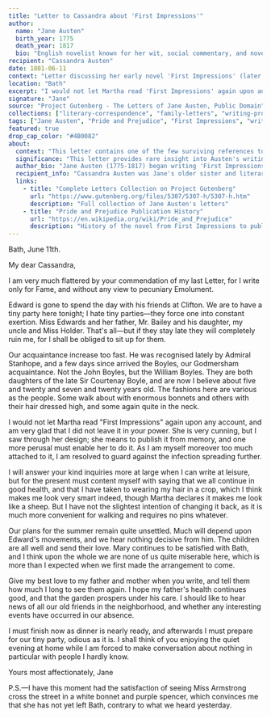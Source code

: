 ```yaml
---
title: "Letter to Cassandra about 'First Impressions'"
author:
  name: "Jane Austen"
  birth_year: 1775
  death_year: 1817
  bio: "English novelist known for her wit, social commentary, and novels including Pride and Prejudice and Emma"
recipient: "Cassandra Austen"
date: 1801-06-11
context: "Letter discussing her early novel 'First Impressions' (later published as Pride and Prejudice) and family matters"
location: "Bath"
excerpt: "I would not let Martha read 'First Impressions' again upon any account, and am very glad that I did not leave it in your power."
signature: "Jane"
source: "Project Gutenberg - The Letters of Jane Austen, Public Domain"
collections: ["literary-correspondence", "family-letters", "writing-process"]
tags: ["Jane Austen", "Pride and Prejudice", "First Impressions", "writing process", "literary history", "family"]
featured: true
drop_cap_color: "#4B0082"
about:
  context: "This letter contains one of the few surviving references to Jane Austen's early manuscript 'First Impressions,' which she later revised and published as Pride and Prejudice in 1813."
  significance: "This letter provides rare insight into Austen's writing process and her protective attitude toward her unpublished work. It shows her careful control over who could read her manuscripts during their development."
  author_bio: "Jane Austen (1775-1817) began writing 'First Impressions' in 1796 when she was 21. Her father unsuccessfully tried to have it published in 1797, but it was rejected without reading."
  recipient_info: "Cassandra Austen was Jane's older sister and literary confidante, one of the few people allowed to read Jane's manuscripts during their creation."
  links:
    - title: "Complete Letters Collection on Project Gutenberg"
      url: "https://www.gutenberg.org/files/5307/5307-h/5307-h.htm"
      description: "Full collection of Jane Austen's letters"
    - title: "Pride and Prejudice Publication History"
      url: "https://en.wikipedia.org/wiki/Pride_and_Prejudice"
      description: "History of the novel from First Impressions to publication"
---
```


Bath, June 11th.

My dear Cassandra,

I am very much flattered by your commendation of my last Letter, for I write only for Fame, and without any view to pecuniary Emolument.

Edward is gone to spend the day with his friends at Clifton. We are to have a tiny party here tonight; I hate tiny parties—they force one into constant exertion. Miss Edwards and her father, Mr. Bailey and his daughter, my uncle and Miss Holder. That's all—but if they stay late they will completely ruin me, for I shall be obliged to sit up for them.

Our acquaintance increase too fast. He was recognised lately by Admiral Stanhope, and a few days since arrived the Boyles, our Godmersham acquaintance. Not the John Boyles, but the William Boyles. They are both daughters of the late Sir Courtenay Boyle, and are now I believe about five and twenty and seven and twenty years old. The fashions here are various as the people. Some walk about with enormous bonnets and others with their hair dressed high, and some again quite in the neck.

I would not let Martha read "First Impressions" again upon any account, and am very glad that I did not leave it in your power. She is very cunning, but I saw through her design; she means to publish it from memory, and one more perusal must enable her to do it. As I am myself moreover too much attached to it, I am resolved to guard against the infection spreading further.

I will answer your kind inquiries more at large when I can write at leisure, but for the present must content myself with saying that we all continue in good health, and that I have taken to wearing my hair in a crop, which I think makes me look very smart indeed, though Martha declares it makes me look like a sheep. But I have not the slightest intention of changing it back, as it is much more convenient for walking and requires no pins whatever.

Our plans for the summer remain quite unsettled. Much will depend upon Edward's movements, and we hear nothing decisive from him. The children are all well and send their love. Mary continues to be satisfied with Bath, and I think upon the whole we are none of us quite miserable here, which is more than I expected when we first made the arrangement to come.

Give my best love to my father and mother when you write, and tell them how much I long to see them again. I hope my father's health continues good, and that the garden prospers under his care. I should like to hear news of all our old friends in the neighborhood, and whether any interesting events have occurred in our absence.

I must finish now as dinner is nearly ready, and afterwards I must prepare for our tiny party, odious as it is. I shall think of you enjoying the quiet evening at home while I am forced to make conversation about nothing in particular with people I hardly know.

Yours most affectionately,
Jane

P.S.—I have this moment had the satisfaction of seeing Miss Armstrong cross the street in a white bonnet and purple spencer, which convinces me that she has not yet left Bath, contrary to what we heard yesterday.